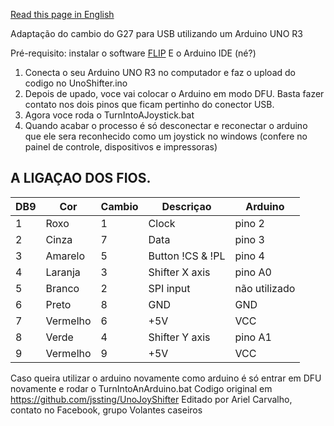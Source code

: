 [Read this page in English](https://github.com/arielhrc/UnoJoyShifter/blob/master/README.md)

Adaptação do cambio do G27 para USB utilizando um Arduino UNO R3

Pré-requisito: instalar o software [FLIP](https://www.microchip.com/en-us/development-tool/flip) E o Arduino IDE (né?)

1. Conecta o seu Arduino UNO R3 no computador e faz o upload do codigo no UnoShifter.ino
2. Depois de upado, voce vai colocar o Arduino em modo DFU. Basta fazer contato nos dois pinos que ficam pertinho do conector USB.
3. Agora voce roda o TurnIntoAJoystick.bat
4. Quando acabar o processo é só desconectar e reconectar o arduino que ele sera reconhecido como um joystick no windows (confere no painel de controle, dispositivos e impressoras)

A LIGAÇAO DOS FIOS.
--------------------


|DB9 | Cor        |Cambio  |Descriçao            |Arduino      |
|----|------------|--------|---------------------|-------------|
|  1 | Roxo       | 1      | Clock               |pino 2       |
|  2 | Cinza      | 7      | Data                |pino 3       |
|  3 | Amarelo    | 5      | Button !CS & !PL    |pino 4       |
|  4 | Laranja    | 3      | Shifter X axis      |pino A0      |
|  5 | Branco     | 2      | SPI input           |não utilizado|
|  6 | Preto      | 8      | GND                 |GND          |
|  7 | Vermelho   | 6      | +5V                 |VCC          |
|  8 | Verde      | 4      | Shifter Y axis      |pino A1      |
|  9 | Vermelho   | 9      | +5V                 |VCC          |


Caso queira utilizar o arduino novamente como arduino é só entrar em DFU novamente e rodar o TurnIntoAnArduino.bat
Codigo original em https://github.com/jssting/UnoJoyShifter
Editado por Ariel Carvalho, contato no Facebook, grupo Volantes caseiros

